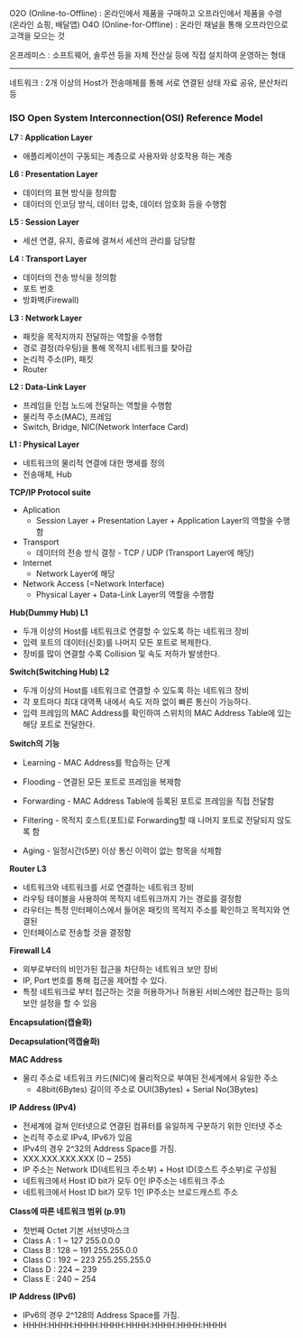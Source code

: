 O2O (Online-to-Offline) : 온라인에서 제품을 구매하고 오프라인에서 제품을 수령
(온라인 쇼핑, 배달앱)
O4O (Online-for-Offline) : 온라인 채널을 통해 오프라인으로 고객을 모으는 것

온프레미스 : 소프트웨어, 솔루션 등을 자체 전산실 등에 직접 설치하여 운영하는 형태

---

네트워크 : 2개 이상의 Host가 전송매체를 통해 서로 연결된 상태
자료 공유, 분산처리 등

### ISO  Open System Interconnection(OSI) Reference Model

**L7 : Application Layer**

- 애플리케이션이 구동되는 계층으로 사용자와 상호작용 하는 계층

**L6 : Presentation Layer**

- 데이터의 표현 방식을 정의함
- 데이터의 인코딩 방식, 데이터 압축, 데이터 암호화 등을 수행함

**L5 : Session Layer**

- 세션 연결, 유지, 종료에 결쳐서 세션의 관리를 담당함

**L4 : Transport Layer**

- 데이터의 전송 방식을 정의함
- 포트 번호
- 방화벽(Firewall)

**L3 : Network Layer**

- 패킷을 목적지까지 전달하는 역할을 수행함
- 경로 결정(라우팅)을 통해 목적지 네트워크를 찾아감
- 논리적 주소(IP), 패킷
- Router

**L2 : Data-Link Layer**

- 프레임을 인접 노드에 전달하는 역할을 수행함
- 물리적 주소(MAC), 프레임
- Switch, Bridge, NIC(Network Interface Card)

**L1 : Physical Layer**

- 네트워크의 물리적 연결에 대한 명세를 정의
- 전송매체, Hub

**TCP/IP Protocol suite**

- Aplication
    - Session Layer + Presentation Layer + Application Layer의 역할을 수행함
- Transport
    - 데이터의 전송 방식 결정 - TCP / UDP  (Transport Layer에 해당)
- Internet
    - Network Layer에 해당
- Network Access (=Network Interface)
    - Physical Layer + Data-Link Layer의 역할을 수행함

**Hub(Dummy Hub) L1**

- 두개 이상의 Host를 네트워크로 연결할 수 있도록 하는 네트워크 장비
- 입력 포트의 데이터(신호)를 나머지 모든 포트로 복제한다.
- 장비를 많이 연결할 수록 Collision 및 속도 저하가 발생한다.

**Switch(Switching Hub) L2**

- 두개 이상의 Host를 네트워크로 연결할 수 있도록 하는 네트워크 장비
- 각 포트마다 최대 대역폭 내에서 속도 저하 없이 빠른 통신이 가능하다.
- 입력 프레임의 MAC Address를 확인하여 스위치의 MAC Address Table에 있는 해당 포트로 전달한다.

**Switch의 기능**

- Learning - MAC Address를 학습하는 단계
- Flooding - 연결된 모든 포트로 프레임을 복제함

- Forwarding - MAC Address Table에 등록된 포트로 프레임을 직접 전달함
- Filtering - 목적지 호스트(포트)로 Forwarding할 때 나머지 포트로 전달되지 않도록 함
- Aging - 일정시간(5분) 이상 통신 이력이 없는 항목을 삭제함

**Router L3**

- 네트워크와 네트워크를 서로 연결하는 네트워크 장비
- 라우팅 테이블을 사용하여 목적지 네트워크까지 가는 경로를 결정함
- 라우터는 특정 인터페이스에서 들어온 패킷의 목적지 주소를 확인하고 목적지와 연결된
- 인터페이스로 전송할 것을 결정함

**Firewall L4**

- 외부로부터의 비인가된 접근을 차단하는 네트워크 보안 장비
- IP, Port 번호를 통해 접근을 제어할 수 있다.
- 특정 네트워크로 부터 접근하는 것을 허용하거나  허용된 서비스에만 접근하는 등의 보안 설정을 할 수 있음

**Encapsulation(캡슐화)**

**Decapsulation(역캡슐화)**

**MAC Address**

- 물리 주소로 네트워크 카드(NIC)에 물리적으로 부여된 전세계에서 유일한 주소
    - 48bit(6Bytes) 길이의 주소로 OUI(3Bytes) + Serial No(3Bytes)

**IP Address (IPv4)**

- 전세계에 걸쳐 인터넷으로 연결된 컴퓨터를 유일하게 구분하기 위한 인터넷 주소
- 논리적 주소로 IPv4, IPv6가 있음
- IPv4의 경우 2^32의 Address Space를 가짐.
- XXX.XXX.XXX.XXX (0 ~ 255)
- IP 주소는 Network ID(네트워크 주소부) + Host ID(호스트 주소부)로 구성됨
- 네트워크에서 Host ID bit가 모두 0인 IP주소는 네트워크 주소
- 네트워크에서 Host ID bit가 모두 1인 IP주소는 브로드캐스트 주소

**Class에 따른 네트워크 범위 (p.91)**

- 첫번째 Octet    기본 서브넷마스크
- Class A : 1 ~ 127        255.0.0.0
- Class B : 128 ~ 191     255.255.0.0
- Class C : 192 ~ 223     255.255.255.0
- Class D : 224 ~ 239
- Class E : 240 ~ 254

**IP Address (IPv6)**

- IPv6의 경우 2^128의 Address Space를 가짐.
- HHHH:HHHH:HHHH:HHHH:HHHH:HHHH:HHHH:HHHH